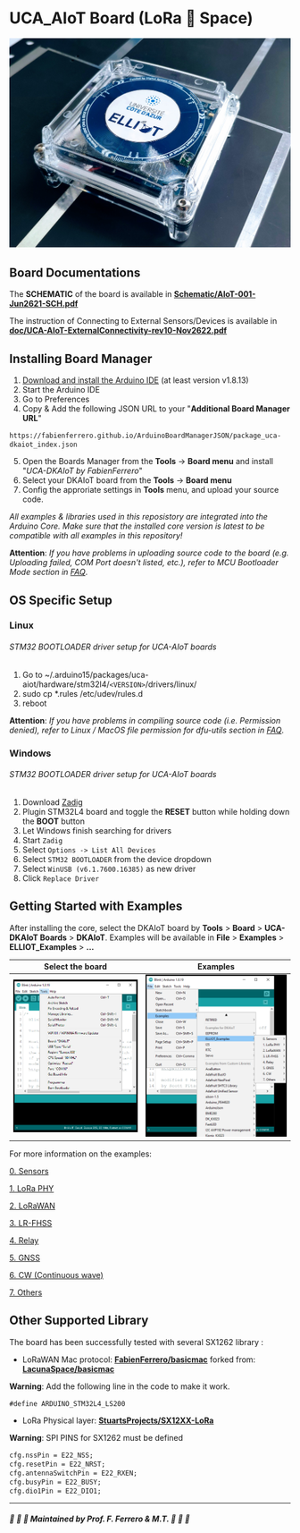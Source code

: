 # UCA_AIoT Board (LoRa :green_heart: Space)

![UCA_AIoT Board](doc/board.jpg)

## Board Documentations

The **SCHEMATIC** of the board is available in [<b>Schematic/AIoT-001-Jun2621-SCH.pdf</b>](https://github.com/FabienFerrero/UCA_AIOT/blob/main/Schematic/AIoT-001-Jun2621-SCH.pdf)

The instruction of Connecting to External Sensors/Devices is available in [<b>doc/UCA-AIoT-ExternalConnectivity-rev10-Nov2622.pdf</b>](https://github.com/FabienFerrero/UCA_AIOT/blob/main/doc/UCA-AIoT-ExternalConnectivity-rev10-Nov2622.pdf)

## Installing Board Manager

1. [Download and install the Arduino IDE](https://www.arduino.cc/en/Main/Software) (at least version v1.8.13)
2. Start the Arduino IDE
3. Go to Preferences
4. Copy & Add the following JSON URL to your "**Additional Board Manager URL**"
```
https://fabienferrero.github.io/ArduinoBoardManagerJSON/package_uca-dkaiot_index.json
``` 
5. Open the Boards Manager from the **Tools** -> **Board menu** and install "_UCA-DKAIoT by FabienFerrero_"
6. Select your DKAIoT board from the **Tools** -> **Board menu**
7. Config the approriate settings in **Tools** menu, and upload your source code.

*All examples & libraries used in this reposistory are integrated into the Arduino Core. Make sure that the installed core version is latest to be compatible with all examples in this repository!*

**Attention**: *If you have problems in uploading source code to the board (e.g. Uploading failed, COM Port doesn't listed, etc.), refer to *MCU Bootloader Mode* section in [FAQ](./FAQ.md)*.

## OS Specific Setup

### Linux

###### STM32 BOOTLOADER driver setup for UCA-AIoT boards

 1. Go to ~/.arduino15/packages/uca-aiot/hardware/stm32l4/```<VERSION>```/drivers/linux/
 2. sudo cp *.rules /etc/udev/rules.d
 3. reboot

**Attention**: *If you have problems in compiling source code (i.e. Permission denied), refer to *Linux / MacOS file permission for dfu-utils* section in [FAQ](./FAQ.md)*.

### Windows

###### STM32 BOOTLOADER driver setup for UCA-AIoT boards

 1. Download [Zadig](http://zadig.akeo.ie)
 2. Plugin STM32L4 board and toggle the **RESET** button while holding down the **BOOT** button
 3. Let Windows finish searching for drivers
 4. Start ```Zadig```
 5. Select ```Options -> List All Devices```
 6. Select ```STM32 BOOTLOADER``` from the device dropdown
 7. Select ```WinUSB (v6.1.7600.16385)``` as new driver
 8. Click ```Replace Driver```


## Getting Started with Examples

After installing the core, select the DKAIoT board by **Tools** > **Board** > **UCA-DKAIoT Boards** > **DKAIoT**. Examples will be available in **File** > **Examples** > **ELLIOT_Examples** > **...**

Select the board           |  Examples
:-------------------------:|:-------------------------:
![](doc/ToolMenu.png)      |  ![](doc/ExampleMenu.png)

For more information on the examples:

[0. Sensors](examples/0.%20Sensors/)

[1. LoRa PHY](examples/1.%20LoRa%20PHY/)

[2. LoRaWAN](examples/2.%20LoRaWAN/)

[3. LR-FHSS](examples/3.%20LR-FHSS/)

[4. Relay](examples/4.%20Relay/)

[5. GNSS](examples/5.%20GNSS/)

[6. CW (Continuous wave)](examples/6.%20CW/)

[7. Others](examples/7.%20Others/)

## Other Supported Library

The board has been successfully tested with several SX1262 library :

* LoRaWAN Mac protocol: [<b>FabienFerrero/basicmac</b>](https://github.com/FabienFerrero/basicmac) forked from: [<b>LacunaSpace/basicmac</b>](https://github.com/LacunaSpace/basicmac)

**Warning**: Add the following line in the code to make it work.

```
#define ARDUINO_STM32L4_LS200
```

* LoRa Physical layer: [<b>StuartsProjects/SX12XX-LoRa</b>](https://github.com/StuartsProjects/SX12XX-LoRa)

**Warning**: SPI PINS for SX1262 must be defined
```
cfg.nssPin = E22_NSS;
cfg.resetPin = E22_NRST;
cfg.antennaSwitchPin = E22_RXEN;
cfg.busyPin = E22_BUSY;
cfg.dio1Pin = E22_DIO1;
```

---

##### :satellite: :space_invader: :beer: Maintained by Prof. F. Ferrero & M.T. :satellite: :space_invader: :beer:
